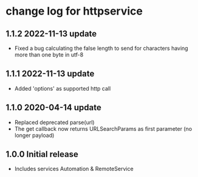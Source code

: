 # change log for httpservice

## 1.1.2 2022-11-13 update

- Fixed a bug calculating the false length to send for characters having more than one byte in utf-8

## 1.1.1 2022-11-13 update

- Added 'options' as supported http call

## 1.1.0 2020-04-14 update

- Replaced deprecated parse(url)
- The get callback now returns URLSearchParams as first parameter (no longer payload)

## 1.0.0 Initial release

- Includes services Automation & RemoteService
